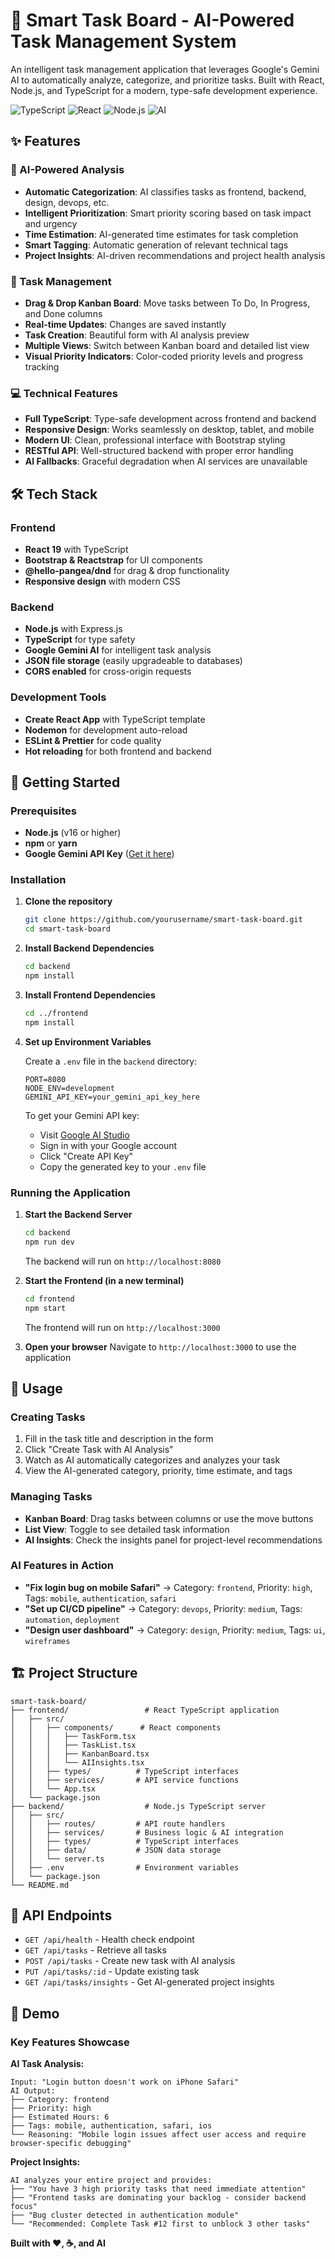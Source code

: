 # 🤖 Smart Task Board - AI-Powered Task Management System

An intelligent task management application that leverages Google's Gemini AI to automatically analyze, categorize, and prioritize tasks. Built with React, Node.js, and TypeScript for a modern, type-safe development experience.

![TypeScript](https://img.shields.io/badge/TypeScript-007ACC?style=for-the-badge&logo=typescript&logoColor=white)
![React](https://img.shields.io/badge/React-20232A?style=for-the-badge&logo=react&logoColor=61DAFB)
![Node.js](https://img.shields.io/badge/Node.js-43853D?style=for-the-badge&logo=node.js&logoColor=white)
![AI](https://img.shields.io/badge/Google_Gemini-4285F4?style=for-the-badge&logo=google&logoColor=white)

## ✨ Features

### 🤖 AI-Powered Analysis
- **Automatic Categorization**: AI classifies tasks as frontend, backend, design, devops, etc.
- **Intelligent Prioritization**: Smart priority scoring based on task impact and urgency
- **Time Estimation**: AI-generated time estimates for task completion
- **Smart Tagging**: Automatic generation of relevant technical tags
- **Project Insights**: AI-driven recommendations and project health analysis

### 🎯 Task Management
- **Drag & Drop Kanban Board**: Move tasks between To Do, In Progress, and Done columns
- **Real-time Updates**: Changes are saved instantly
- **Task Creation**: Beautiful form with AI analysis preview
- **Multiple Views**: Switch between Kanban board and detailed list view
- **Visual Priority Indicators**: Color-coded priority levels and progress tracking

### 💻 Technical Features
- **Full TypeScript**: Type-safe development across frontend and backend
- **Responsive Design**: Works seamlessly on desktop, tablet, and mobile
- **Modern UI**: Clean, professional interface with Bootstrap styling
- **RESTful API**: Well-structured backend with proper error handling
- **AI Fallbacks**: Graceful degradation when AI services are unavailable

## 🛠️ Tech Stack

### Frontend
- **React 19** with TypeScript
- **Bootstrap & Reactstrap** for UI components
- **@hello-pangea/dnd** for drag & drop functionality
- **Responsive design** with modern CSS

### Backend
- **Node.js** with Express.js
- **TypeScript** for type safety
- **Google Gemini AI** for intelligent task analysis
- **JSON file storage** (easily upgradeable to databases)
- **CORS enabled** for cross-origin requests

### Development Tools
- **Create React App** with TypeScript template
- **Nodemon** for development auto-reload
- **ESLint & Prettier** for code quality
- **Hot reloading** for both frontend and backend

## 🚀 Getting Started

### Prerequisites
- **Node.js** (v16 or higher)
- **npm** or **yarn**
- **Google Gemini API Key** ([Get it here](https://makersuite.google.com/app/apikey))

### Installation

1. **Clone the repository**
   ```bash
   git clone https://github.com/yourusername/smart-task-board.git
   cd smart-task-board
   ```

2. **Install Backend Dependencies**
   ```bash
   cd backend
   npm install
   ```

3. **Install Frontend Dependencies**
   ```bash
   cd ../frontend
   npm install
   ```

4. **Set up Environment Variables**
   
   Create a `.env` file in the `backend` directory:
   ```env
   PORT=8080
   NODE_ENV=development
   GEMINI_API_KEY=your_gemini_api_key_here
   ```

   To get your Gemini API key:
   - Visit [Google AI Studio](https://makersuite.google.com/app/apikey)
   - Sign in with your Google account
   - Click "Create API Key"
   - Copy the generated key to your `.env` file

### Running the Application

1. **Start the Backend Server**
   ```bash
   cd backend
   npm run dev
   ```
   The backend will run on `http://localhost:8080`

2. **Start the Frontend (in a new terminal)**
   ```bash
   cd frontend
   npm start
   ```
   The frontend will run on `http://localhost:3000`

3. **Open your browser**
   Navigate to `http://localhost:3000` to use the application

## 📖 Usage

### Creating Tasks
1. Fill in the task title and description in the form
2. Click "Create Task with AI Analysis"
3. Watch as AI automatically categorizes and analyzes your task
4. View the AI-generated category, priority, time estimate, and tags

### Managing Tasks
- **Kanban Board**: Drag tasks between columns or use the move buttons
- **List View**: Toggle to see detailed task information
- **AI Insights**: Check the insights panel for project-level recommendations

### AI Features in Action
- **"Fix login bug on mobile Safari"** → Category: `frontend`, Priority: `high`, Tags: `mobile`, `authentication`, `safari`
- **"Set up CI/CD pipeline"** → Category: `devops`, Priority: `medium`, Tags: `automation`, `deployment`
- **"Design user dashboard"** → Category: `design`, Priority: `medium`, Tags: `ui`, `wireframes`

## 🏗️ Project Structure

```
smart-task-board/
├── frontend/                 # React TypeScript application
│   ├── src/
│   │   ├── components/      # React components
│   │   │   ├── TaskForm.tsx
│   │   │   ├── TaskList.tsx
│   │   │   ├── KanbanBoard.tsx
│   │   │   └── AIInsights.tsx
│   │   ├── types/          # TypeScript interfaces
│   │   ├── services/       # API service functions
│   │   └── App.tsx
│   └── package.json
├── backend/                  # Node.js TypeScript server
│   ├── src/
│   │   ├── routes/         # API route handlers
│   │   ├── services/       # Business logic & AI integration
│   │   ├── types/          # TypeScript interfaces
│   │   ├── data/           # JSON data storage
│   │   └── server.ts
│   ├── .env                # Environment variables
│   └── package.json
└── README.md
```

## 🔧 API Endpoints

- `GET /api/health` - Health check endpoint
- `GET /api/tasks` - Retrieve all tasks
- `POST /api/tasks` - Create new task with AI analysis
- `PUT /api/tasks/:id` - Update existing task
- `GET /api/tasks/insights` - Get AI-generated project insights

## 📱 Demo

### Key Features Showcase

**AI Task Analysis:**
```
Input: "Login button doesn't work on iPhone Safari"
AI Output:
├── Category: frontend
├── Priority: high
├── Estimated Hours: 6
├── Tags: mobile, authentication, safari, ios
└── Reasoning: "Mobile login issues affect user access and require browser-specific debugging"
```

**Project Insights:**
```
AI analyzes your entire project and provides:
├── "You have 3 high priority tasks that need immediate attention"
├── "Frontend tasks are dominating your backlog - consider backend focus"
├── "Bug cluster detected in authentication module"
└── "Recommended: Complete Task #12 first to unblock 3 other tasks"
```

**Built with ❤️, ☕, and AI**
